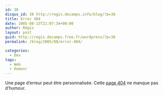 ```yaml
---
id: 38
disqus_id: 38 http://regis.decamps.info/blog/?p=38
title: Error 404
date: 2005-08-15T21:07:34+00:00
author: Régis
layout: post
guid: http://regis.decamps.free.fr/wordpress/?p=38
permalink: /blog/2005/08/error-404/

categories:
  - Dev
tags:
  - Web
  - Humour
---
```

Une page d’erreur peut être personnalisée. Cette [page 404](http://www.coxar.pwp.blueyonder.co.uk/) ne manque pas d’humour.
